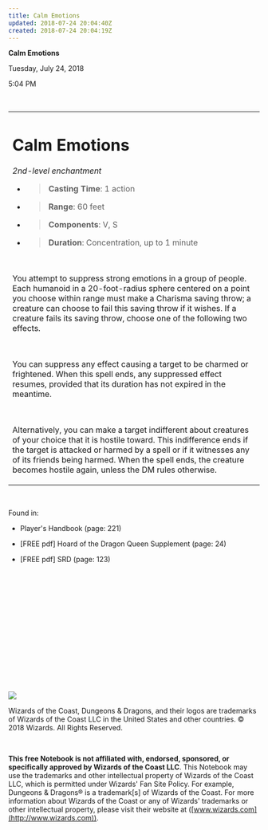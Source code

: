 ```yaml
---
title: Calm Emotions
updated: 2018-07-24 20:04:40Z
created: 2018-07-24 20:04:19Z
---
```


**Calm Emotions**

Tuesday, July 24, 2018

5:04 PM

 

<table><tbody><tr class="odd"><td><h1 id="calm-emotions"><strong>Calm Emotions</strong></h1><p><em>2nd-level enchantment</em></p><ul><li><blockquote><p><strong>Casting Time</strong>: 1 action</p></blockquote></li><li><blockquote><p><strong>Range</strong>: 60 feet</p></blockquote></li><li><blockquote><p><strong>Components</strong>: V, S</p></blockquote></li><li><blockquote><p><strong>Duration</strong>: Concentration, up to 1 minute</p></blockquote></li></ul><p> </p><p>You attempt to suppress strong emotions in a group of people. Each humanoid in a 20-foot-radius sphere centered on a point you choose within range must make a Charisma saving throw; a creature can choose to fail this saving throw if it wishes. If a creature fails its saving throw, choose one of the following two effects.</p><p> </p><p>You can suppress any effect causing a target to be charmed or frightened. When this spell ends, any suppressed effect resumes, provided that its duration has not expired in the meantime.</p><p> </p><p>Alternatively, you can make a target indifferent about creatures of your choice that it is hostile toward. This indifference ends if the target is attacked or harmed by a spell or if it witnesses any of its friends being harmed. When the spell ends, the creature becomes hostile again, unless the DM rules otherwise.</p></td></tr></tbody></table>

 

Found in:

-   Player's Handbook (page: 221)

-   \[FREE pdf\] Hoard of the Dragon Queen Supplement (page: 24)

-   \[FREE pdf\] SRD (page: 123)

##  

 

 

 

 

 

 

![](tmp\media\image1.png)

Wizards of the Coast, Dungeons & Dragons, and their logos are trademarks of Wizards of the Coast LLC in the United States and other countries. © 2018 Wizards. All Rights Reserved.

 

**This free Notebook is not affiliated with, endorsed, sponsored, or specifically approved by Wizards of the Coast LLC**. This Notebook may use the trademarks and other intellectual property of Wizards of the Coast LLC, which is permitted under Wizards' Fan Site Policy. For example, Dungeons & Dragons® is a trademark\[s\] of Wizards of the Coast. For more information about Wizards of the Coast or any of Wizards' trademarks or other intellectual property, please visit their website at ([www.wizards.com](http://www.wizards.com)).
